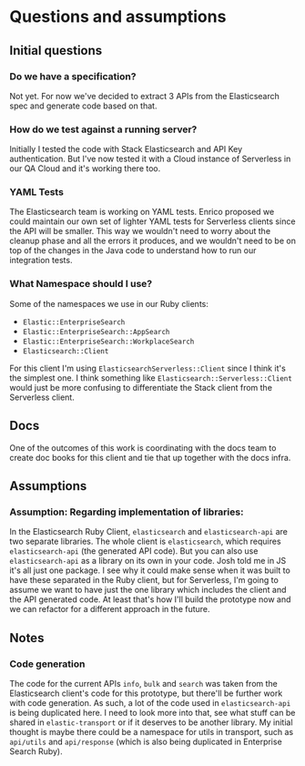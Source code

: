 # Questions and assumptions

## Initial questions

### Do we have a specification?
Not yet. For now we've decided to extract 3 APIs from the Elasticsearch spec and generate code based on that.

### How do we test against a running server?
Initially I tested the code with Stack Elasticsearch and API Key authentication. But I've now tested it with a Cloud instance of Serverless in our QA Cloud and it's working there too.

### YAML Tests

The Elasticsearch team is working on YAML tests. Enrico proposed we could maintain our own set of lighter YAML tests for Serverless clients since the API will be smaller. This way we wouldn't need to worry about the cleanup phase and all the errors it produces, and we wouldn't need to be on top of the changes in the Java code to understand how to run our integration tests.

### What Namespace should I use?

Some of the namespaces we use in our Ruby clients:
- `Elastic::EnterpriseSearch`
- `Elastic::EnterpriseSearch::AppSearch`
- `Elastic::EnterpriseSearch::WorkplaceSearch`
- `Elasticsearch::Client`

For this client I'm using `ElasticsearchServerless::Client` since I think it's the simplest one. I think something like `Elasticsearch::Serverless::Client` would just be more confusing to differentiate the Stack client from the Serverless client.

## Docs

One of the outcomes of this work is coordinating with the docs team to create doc books for this client and tie that up together with the docs infra.

## Assumptions

### Assumption: Regarding implementation of libraries:

In the Elasticsearch Ruby Client, `elasticsearch` and `elasticsearch-api` are two separate libraries. The whole client is `elasticsearch`, which requires `elasticsearch-api` (the generated API code). But you can also use `elasticsearch-api` as a library on its own in your code. Josh told me in JS it's all just one package. I see why it could make sense when it was built to have these separated in the Ruby client, but for Serverless, I'm going to assume we want to have just the one library which includes the client and the API generated code. At least that's how I'll build the prototype now and we can refactor for a different approach in the future.

## Notes

### Code generation

The code for the current APIs `info`, `bulk` and `search` was taken from the Elasticsearch client's code for this prototype, but there'll be further work with code generation. As such, a lot of the code used in `elasticsearch-api` is being duplicated here. I need to look more into that, see what stuff can be shared in `elastic-transport` or if it deserves to be another library. My initial thought is maybe there could be a namespace for utils in transport, such as `api/utils` and `api/response` (which is also being duplicated in Enterprise Search Ruby).
